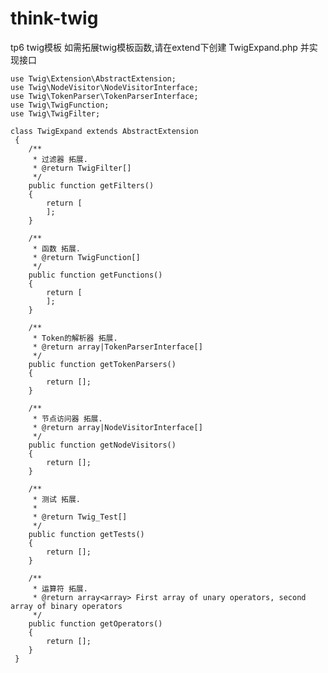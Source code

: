# think-twig
tp6 twig模板
	如需拓展twig模板函数,请在extend下创建 TwigExpand.php 并实现接口
	
	use Twig\Extension\AbstractExtension;
    use Twig\NodeVisitor\NodeVisitorInterface;
    use Twig\TokenParser\TokenParserInterface;
    use Twig\TwigFunction;
    use Twig\TwigFilter;

	class TwigExpand extends AbstractExtension
     {
     	/**
     	 * 过滤器 拓展.
     	 * @return TwigFilter[]
     	 */
     	public function getFilters()
     	{
     		return [
     		];
     	}
     
     	/**
     	 * 函数 拓展.
     	 * @return TwigFunction[]
     	 */
     	public function getFunctions()
     	{
     		return [
     		];
     	}
     
     	/**
     	 * Token的解析器 拓展.
     	 * @return array|TokenParserInterface[]
     	 */
     	public function getTokenParsers()
     	{
     		return [];
     	}
     
     	/**
     	 * 节点访问器 拓展.
     	 * @return array|NodeVisitorInterface[]
     	 */
     	public function getNodeVisitors()
     	{
     		return [];
     	}
     
     	/**
     	 * 测试 拓展.
     	 *
     	 * @return Twig_Test[]
     	 */
     	public function getTests()
     	{
     		return [];
     	}
     
     	/**
     	 * 运算符 拓展.
     	 * @return array<array> First array of unary operators, second array of binary operators
     	 */
     	public function getOperators()
     	{
     		return [];
     	}
     }
